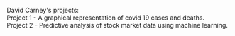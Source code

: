 David Carney's projects:  
Project 1 - A graphical representation of covid 19 cases and deaths.  
Project 2 - Predictive analysis of stock market data using machine learning.  
